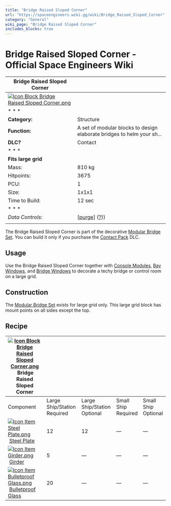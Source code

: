 ```yaml
---
title: "Bridge Raised Sloped Corner"
url: "https://spaceengineers.wiki.gg/wiki/Bridge_Raised_Sloped_Corner"
category: "General"
wiki_page: "Bridge Raised Sloped Corner"
includes_blocks: true
---
```


# Bridge Raised Sloped Corner - Official Space Engineers Wiki

| Bridge Raised Sloped Corner |     |
| --- | --- |
| [![Icon Block Bridge Raised Sloped Corner.png](https://spaceengineers.wiki.gg/images/b/bb/Icon_Block_Bridge_Raised_Sloped_Corner.png?258995)](https://spaceengineers.wiki.gg/wiki/File:Icon_Block_Bridge_Raised_Sloped_Corner.png) |     |
| * * * |     |
| **Category:** | Structure |
| **Function:** | A set of modular blocks to design elaborate bridges to helm your sh... |
| **DLC?** | Contact |
| * * * |     |
| **Fits large grid** |     |
| Mass: | 810 kg |
| Hitpoints: | 3675 |
| PCU: | 1   |
| Size: | 1x1x1 |
| Time to Build: | 12 sec |
| * * * |     |
| _Data Controls:_ | \[[purge](https://spaceengineers.wiki.gg/wiki/Bridge_Raised_Sloped_Corner?action=purge)\] ([?](https://spaceengineers.wiki.gg/wiki/Template:Info_Block))) |
|     |     |

The Bridge Raised Sloped Corner is part of the decorative [Modular Bridge Set](https://spaceengineers.wiki.gg/wiki/Modular_Bridge_Set "Modular Bridge Set"). You can build it only if you purchase the [Contact Pack](https://spaceengineers.wiki.gg/wiki/Contact_Pack "Contact Pack") DLC.

## Usage

Use the Bridge Raised Sloped Corner together with [Console Modules](https://spaceengineers.wiki.gg/wiki/Console_Modules "Console Modules"), [Bay Windows](https://spaceengineers.wiki.gg/wiki/Bay_Windows "Bay Windows"), and [Bridge Windows](https://spaceengineers.wiki.gg/wiki/Bridge_Windows "Bridge Windows") to decorate a techy bridge or control room on a large grid.

## Construction

The [Modular Bridge Set](https://spaceengineers.wiki.gg/wiki/Modular_Bridge_Set "Modular Bridge Set") exists for large grid only. This large grid block has mount points on all sides except the top.

## Recipe

| [![Icon Block Bridge Raised Sloped Corner.png](https://spaceengineers.wiki.gg/images/thumb/b/bb/Icon_Block_Bridge_Raised_Sloped_Corner.png/21px-Icon_Block_Bridge_Raised_Sloped_Corner.png?258995)](https://spaceengineers.wiki.gg/wiki/Bridge_Raised_Sloped_Corner "Bridge Raised Sloped Corner") Bridge Raised Sloped Corner |     |     |     |     |
| --- | --- | --- | --- | --- |
| Component | Large Ship/Station  <br>Required | Large Ship/Station  <br>Optional | Small Ship  <br>Required | Small Ship  <br>Optional |
| [![Icon Item Steel Plate.png](https://spaceengineers.wiki.gg/images/thumb/4/4c/Icon_Item_Steel_Plate.png/21px-Icon_Item_Steel_Plate.png?437e3a)](https://spaceengineers.wiki.gg/wiki/Steel_Plate "Steel Plate") [Steel Plate](https://spaceengineers.wiki.gg/wiki/Steel_Plate "Steel Plate") | 12  | 12  | —   | —   |
| [![Icon Item Girder.png](https://spaceengineers.wiki.gg/images/thumb/e/e9/Icon_Item_Girder.png/21px-Icon_Item_Girder.png?b2c906)](https://spaceengineers.wiki.gg/wiki/Girder "Girder") [Girder](https://spaceengineers.wiki.gg/wiki/Girder "Girder") | 5   | —   | —   | —   |
| [![Icon Item Bulletproof Glass.png](https://spaceengineers.wiki.gg/images/thumb/c/c1/Icon_Item_Bulletproof_Glass.png/21px-Icon_Item_Bulletproof_Glass.png?1941ea)](https://spaceengineers.wiki.gg/wiki/Bulletproof_Glass "Bulletproof Glass") [Bulletproof Glass](https://spaceengineers.wiki.gg/wiki/Bulletproof_Glass "Bulletproof Glass") | 20  | —   | —   | —   |